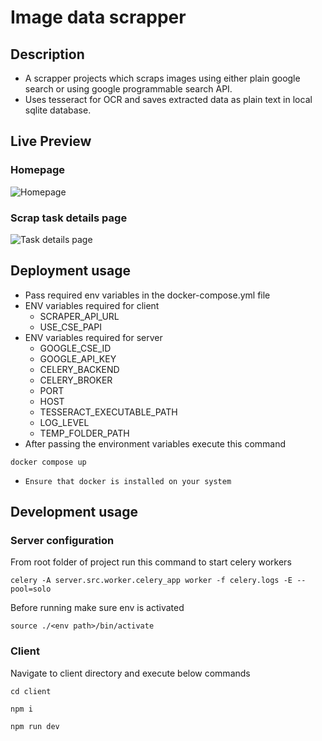 # Image data scrapper

## Description

- A scrapper projects which scraps images using either plain google search or using google programmable search API.
- Uses tesseract for OCR and saves extracted data as plain text in local sqlite database.

## Live Preview

### Homepage

![Homepage](https://res.cloudinary.com/aashish1109/image/upload/v1717866807/Internship/Restaurant%20Image%20Scrapper/ntojqmfhntmk6vfvpaco.png)

### Scrap task details page

![Task details page](https://res.cloudinary.com/aashish1109/image/upload/v1717867062/Internship/Restaurant%20Image%20Scrapper/xs93iiqwfgcilpkofcpk.png)

## Deployment usage

- Pass required env variables in the docker-compose.yml file
- ENV variables required for client
    - SCRAPER_API_URL
    - USE_CSE_PAPI
- ENV variables required for server
    - GOOGLE_CSE_ID
    - GOOGLE_API_KEY
    - CELERY_BACKEND
    - CELERY_BROKER
    - PORT
    - HOST
    - TESSERACT_EXECUTABLE_PATH
    - LOG_LEVEL
    - TEMP_FOLDER_PATH
- After passing the environment variables execute this command

```shell
docker compose up
```

- `Ensure that docker is installed on your system`

## Development usage

### Server configuration

From root folder of project run this command to start celery workers

```shell
celery -A server.src.worker.celery_app worker -f celery.logs -E --pool=solo
```

Before running make sure env is activated

```shell
source ./<env path>/bin/activate
```

### Client

Navigate to client directory and execute below commands

```shell
cd client
```

```shell
npm i
```

```shell
npm run dev
```